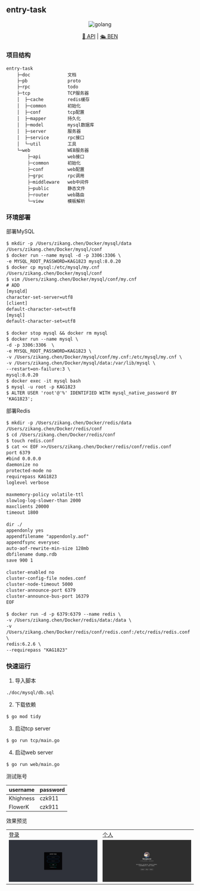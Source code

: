 ## entry-task

<p align="center">
  <img src="https://img.shields.io/badge/go-1.17-blue?style=for-the-badge&logo=go" alt="golang">
</p>
<p align="center">
  <a href="./doc/entry/api.md">🚀 API</a> | <a href="./doc/entry/ben.md">🛳 BEN</a> 
</p>




### 项目结构

```
entry-task
    ├─doc              文档
    ├─pb               proto
    ├─rpc              todo
    ├─tcp              TCP服务器
    │  ├─cache         redis缓存
    │  ├─common        初始化
    │  ├─conf          tcp配置
    │  ├─mapper        持久化
    │  ├─model         mysql数据库
    │  ├─server        服务器
    │  ├─service       rpc接口
    │  └─util          工具
    └─web              WEB服务器
        ├─api          web接口
        ├─common       初始化
        ├─conf         web配置
        ├─grpc         rpc调用
        ├─middleware   web中间件
        ├─public       静态文件
        ├─router       web路由
        └─view         模板解析
```





### 环境部署

部署MySQL


```shell
$ mkdir -p /Users/zikang.chen/Docker/mysql/data /Users/zikang.chen/Docker/mysql/conf
$ docker run --name mysql -d -p 3306:3306 \
-e MYSQL_ROOT_PASSWORD=KAG1823 mysql:8.0.20
$ docker cp mysql:/etc/mysql/my.cnf /Users/zikang.chen/Docker/mysql/conf
$ vim /Users/zikang.chen/Docker/mysql/conf/my.cnf
# ADD
[mysqld]
character-set-server=utf8
[client]
default-character-set=utf8
[mysql]
default-character-set=utf8

$ docker stop mysql && docker rm mysql
$ docker run --name mysql \
-d -p 3306:3306  \
-e MYSQL_ROOT_PASSWORD=KAG1823 \
-v /Users/zikang.chen/Docker/mysql/conf/my.cnf:/etc/mysql/my.cnf \
-v /Users/zikang.chen/Docker/mysql/data:/var/lib/mysql \
--restart=on-failure:3 \
mysql:8.0.20
$ docker exec -it mysql bash
$ mysql -u root -p KAG1823
$ ALTER USER 'root'@'%' IDENTIFIED WITH mysql_native_password BY 'KAG1823';

```



部署Redis


```shell
$ mkdir -p /Users/zikang.chen/Docker/redis/data /Users/zikang.chen/Docker/redis/conf
$ cd /Users/zikang.chen/Docker/redis/conf
$ touch redis.conf
$ cat << EOF >>/Users/zikang.chen/Docker/redis/conf/redis.conf
port 6379
#bind 0.0.0.0
daemonize no
protected-mode no
requirepass KAG1823
loglevel verbose

maxmemory-policy volatile-ttl
slowlog-log-slower-than 2000
maxclients 20000
timeout 1800

dir ./
appendonly yes
appendfilename "appendonly.aof"
appendfsync everysec
auto-aof-rewrite-min-size 128mb
dbfilename dump.rdb
save 900 1

cluster-enabled no
cluster-config-file nodes.conf
cluster-node-timeout 5000
cluster-announce-port 6379
cluster-announce-bus-port 16379
EOF

$ docker run -d -p 6379:6379 --name redis \
-v /Users/zikang.chen/Docker/redis/data:/data \
-v /Users/zikang.chen/Docker/redis/conf/redis.conf:/etc/redis/redis.conf \
redis:6.2.6 \
--requirepass "KAG1823" 
```



### 快速运行

1. 导入脚本

```
./doc/mysql/db.sql
```

2. 下载依赖

```shell
$ go mod tidy
```

3. 启动tcp server

```shell
$ go run tcp/main.go
```

4. 启动web server

```shell
$ go run web/main.go
```



测试账号

| username  | password |
| --------- |----------|
| Khighness | czk911   |
| FlowerK   | czk911   |

效果预览

<table>
  <tr>
    <td><a href="http://127.0.0.1:10000/login">登录</td>
    <td><a href="http://127.0.0.1:10000/profile">个人</td>
  </tr>
  <tr>
     <td width="50%" align="top"><img src="./doc/images/login.png"/></td>
     <td width="50%" align="top"><img src="./doc/images/profile.png"/></td>
  </tr>
</table>
